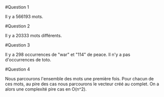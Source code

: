 #Question 1

Il y a 566193 mots.

#Question 2

Il y a 20333 mots différents.

#Question 3

Il y a 298 occurrences de "war" et "114" de peace. Il n'y a pas d'occurrences de toto.

#Question 4

Nous parcourons l'ensemble des mots une première fois. Pour chacun de ces mots, au pire des cas nous parcourons le vecteur créé au complet. On a alors une complexité pire cas en O(n^2). 

